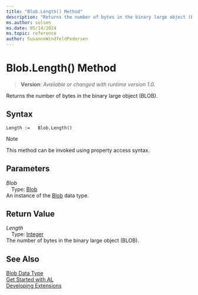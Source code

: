 ```yaml
---
title: "Blob.Length() Method"
description: "Returns the number of bytes in the binary large object (BLOB)."
ms.author: solsen
ms.date: 05/14/2024
ms.topic: reference
author: SusanneWindfeldPedersen
---
```

[//]: # (START>DO_NOT_EDIT)
[//]: # (IMPORTANT:Do not edit any of the content between here and the END>DO_NOT_EDIT.)
[//]: # (Any modifications should be made in the .xml files in the ModernDev repo.)
# Blob.Length() Method
> **Version**: _Available or changed with runtime version 1.0._

Returns the number of bytes in the binary large object (BLOB).


## Syntax
```AL
Length :=   Blob.Length()
```
> [!NOTE]
> This method can be invoked using property access syntax.
## Parameters
*Blob*  
&emsp;Type: [Blob](blob-data-type.md)  
An instance of the [Blob](blob-data-type.md) data type.  

## Return Value
*Length*  
&emsp;Type: [Integer](../integer/integer-data-type.md)  
The number of bytes in the binary large object (BLOB).


[//]: # (IMPORTANT: END>DO_NOT_EDIT)
## See Also
[Blob Data Type](blob-data-type.md)  
[Get Started with AL](../../devenv-get-started.md)  
[Developing Extensions](../../devenv-dev-overview.md)
